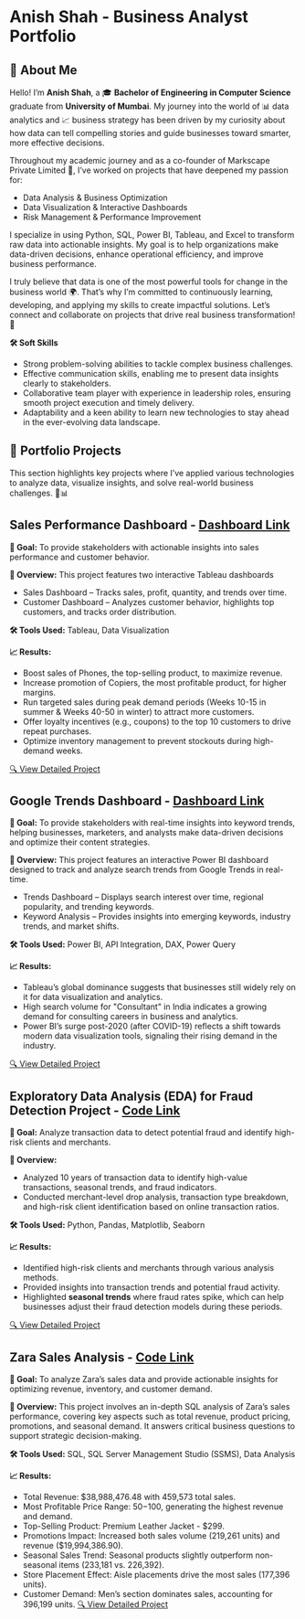 # Anish Shah - Business Analyst Portfolio
## 👋 About Me
Hello! I’m **Anish Shah**, a 🎓 **Bachelor of Engineering in Computer Science** graduate from **University of Mumbai**. My journey into the world of 📊 data analytics and 📈 business strategy has been driven by my curiosity about how data can tell compelling stories and guide businesses toward smarter, more effective decisions.

Throughout my academic journey and as a co-founder of Markscape Private Limited 🏢, I’ve worked on projects that have deepened my passion for:
- Data Analysis & Business Optimization
- Data Visualization & Interactive Dashboards
- Risk Management & Performance Improvement

I specialize in using Python, SQL, Power BI, Tableau, and Excel to transform raw data into actionable insights. My goal is to help organizations make data-driven decisions, enhance operational efficiency, and improve business performance.

I truly believe that data is one of the most powerful tools for change in the business world 🌍. That’s why I’m committed to continuously learning, developing, and applying my skills to create impactful solutions. Let’s connect and collaborate on projects that drive real business transformation! 🤝

**🛠️ Soft Skills**
- Strong problem-solving abilities to tackle complex business challenges.
- Effective communication skills, enabling me to present data insights clearly to stakeholders.
- Collaborative team player with experience in leadership roles, ensuring smooth project execution and timely delivery.
- Adaptability and a keen ability to learn new technologies to stay ahead in the ever-evolving data landscape.

## 📂 Portfolio Projects
This section highlights key projects where I’ve applied various technologies to analyze data, visualize insights, and solve real-world business challenges. 🚀📊

## Sales Performance Dashboard - [Dashboard Link](https://public.tableau.com/views/SalesandCustomerDashboard_17387665256840/SalesDashboard?:language=en-US&:sid=&:redirect=auth&:display_count=n&:origin=viz_share_link)
 
**🎯 Goal:**
To provide stakeholders with actionable insights into sales performance and customer behavior.

**📌 Overview:** 
This project features two interactive Tableau dashboards
- Sales Dashboard – Tracks sales, profit, quantity, and trends over time.
- Customer Dashboard – Analyzes customer behavior, highlights top customers, and tracks order distribution.

**🛠 Tools Used:** 
Tableau, Data Visualization

**📈 Results:**
- Boost sales of Phones, the top-selling product, to maximize revenue.
- Increase promotion of Copiers, the most profitable product, for higher margins.
- Run targeted sales during peak demand periods (Weeks 10-15 in summer & Weeks 40-50 in winter) to attract more customers.
- Offer loyalty incentives (e.g., coupons) to the top 10 customers to drive repeat purchases.
- Optimize inventory management to prevent stockouts during high-demand weeks.

[🔍 View Detailed Project](https://github.com/AnishShah26/Business-Analysis-Portfolio/tree/6afc9bf6e566a61fa27d49fe5a2421093da5d562/Sales%20Performance%20Dashboard)

## Google Trends Dashboard - [Dashboard Link](https://github.com/AnishShah26/Business-Analysis-Portfolio/blob/6084fc2e53f514e4b9a534be6f5d781a288b8e33/Google%20Trends%20Dashboard/Dashboard/Google%20Trends%20Dashboard.pbix)

**🎯 Goal:** 
To provide stakeholders with real-time insights into keyword trends, helping businesses, marketers, and analysts make data-driven decisions and optimize their content strategies.

**📌 Overview:** 
This project features an interactive Power BI dashboard designed to track and analyze search trends from Google Trends in real-time.
- Trends Dashboard – Displays search interest over time, regional popularity, and trending keywords.
- Keyword Analysis – Provides insights into emerging keywords, industry trends, and market shifts.

**🛠 Tools Used:**
Power BI, API Integration, DAX, Power Query

**📈 Results:**
- Tableau’s global dominance suggests that businesses still widely rely on it for data visualization and analytics.
- High search volume for "Consultant" in India indicates a growing demand for consulting careers in business and analytics.
- Power BI’s surge post-2020 (after COVID-19) reflects a shift towards modern data visualization tools, signaling their rising demand in the industry.

[🔍 View Detailed Project](https://github.com/AnishShah26/Business-Analysis-Portfolio/tree/6afc9bf6e566a61fa27d49fe5a2421093da5d562/Google%20Trends%20Dashboard)

## Exploratory Data Analysis (EDA) for Fraud Detection Project - [Code Link](https://github.com/AnishShah26/Business-Analysis-Portfolio/blob/3c578e91ce0b19de6eecfa3537cdaf3b586d8fc7/EDA%20for%20Fraud%20Detection%20Project/Code/EDA_Fraud_Detection.ipynb)
**🎯 Goal:** Analyze transaction data to detect potential fraud and identify high-risk clients and merchants.

**📌 Overview:**
- Analyzed 10 years of transaction data to identify high-value transactions, seasonal trends, and fraud indicators.
- Conducted merchant-level drop analysis, transaction type breakdown, and high-risk client identification based on online transaction ratios.

**🛠 Tools Used:** Python, Pandas, Matplotlib, Seaborn

**📈 Results:**
- Identified high-risk clients and merchants through various analysis methods.
- Provided insights into transaction trends and potential fraud activity.
- Highlighted **seasonal trends** where fraud rates spike, which can help businesses adjust their fraud detection models during these periods.

[🔍 View Detailed Project](https://github.com/AnishShah26/Business-Analysis-Portfolio/tree/0ce5f37b0dc66a664fcc40ccc00116fb1e9f295b/EDA%20for%20Fraud%20Detection%20Project)

## Zara Sales Analysis - [Code Link](https://github.com/AnishShah26/Business-Analysis-Portfolio/blob/69be83a7b19b11f4aa0fec84f97ad34058c7a5ed/Zara%20Sales%20Analysis/Code/Zara%20Code.sql)
**🎯 Goal:** To analyze Zara’s sales data and provide actionable insights for optimizing revenue, inventory, and customer demand.

**📌 Overview:**
This project involves an in-depth SQL analysis of Zara’s sales performance, covering key aspects such as total revenue, product pricing, promotions, and seasonal demand. It answers critical business questions to support strategic decision-making.

**🛠 Tools Used:** SQL, SQL Server Management Studio (SSMS), Data Analysis

**📈 Results:**
- Total Revenue: $38,988,476.48 with 459,573 total sales.
- Most Profitable Price Range: $50-$100, generating the highest revenue and demand.
- Top-Selling Product: Premium Leather Jacket - $299.
- Promotions Impact: Increased both sales volume (219,261 units) and revenue ($19,994,386.90).
- Seasonal Sales Trend: Seasonal products slightly outperform non-seasonal items (233,181 vs. 226,392).
- Store Placement Effect: Aisle placements drive the most sales (177,396 units).
- Customer Demand: Men’s section dominates sales, accounting for 396,199 units.
[🔍 View Detailed Project](https://github.com/AnishShah26/Business-Analysis-Portfolio/tree/91c90f6a7c3d067a97798b4bd20122811c36bee6/Zara%20Sales%20Analysis)
